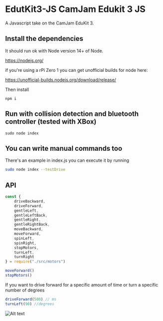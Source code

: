 # EdutKit3-JS CamJam Edukit 3 JS

A Javascript take on the CamJam EduKit 3.

## Install the dependencies

It should run ok with Node version 14+ of Node.

https://nodejs.org/

if you're using a rPi Zero 1 you can get unofficial builds for node here:

https://unofficial-builds.nodejs.org/download/release/

Then install

```
npm i
```

## Run with collision detection and bluetooth controller (tested with XBox)
```
sudo node index
```

## You can write manual commands too

There's an example in index.js you can execute it by running

```sh
sudo node index --testDrive
```

## API

```javascript
const {
    driveBackward,
    driveForward,
    gentleLeft,
    gentleLeftBack,
    gentleRight,
    gentleRightBack,
    moveBackward,
    moveForward,
    spinLeft,
    spinRight,
    stopMotors,
    turnLeft,
    turnRight
} = require("./src/motors")

moveForward()
stopMotors()
```

If you want to drive forward for a specific amount of time or turn a specific number of degrees

```javascript
driveForward(500) // ms
turnLeft(90) //degrees
```

![Alt text](piXel.png?raw=true "CamJam EduKit 3")